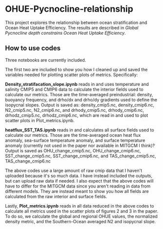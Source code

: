 # OHUE-Pycnocline-relationship

This project explores the relationship between ocean stratification and Ocean Heat Uptake Efficiency. The results are described in *Global Pycnocline depth constrains Ocean Heat Uptake Efficiency*.


## How to use codes

Three notebooks are currently included. 

The first two are included to show you how I cleaned up and saved the variables needed for plotting scatter plots of metrics. Specifically: 

**Density_stratifacation_slope.ipynb** reads in and uses temperature and salinity CMIP5 and CMIP6 data to calculate the interior fields used to calculate our metrics. Those are the time-averaged preindustrial: density, buoyancy frequency, and drho/dx and drho/dy gradients used to define the isopycnal slopes. Output is saved as: density_cmip5.nc, density_cmip6.nc, N2_cmip5.nc, N2_cmip6.nc, and drhody_cmip5.nc, drhody_cmip6.nc, drhodz_cmip5.nc, drhodz_cmip6.nc, which are read in and used to plot scatter plots in Plot_metrics.ipynb. 

**heatflux_SST_TAS.ipynb** reads in and calculates all surface fields used to calculate our metrics. Those are the time-averaged ocean heat flux anomaly, sea-surface temperature anomaly, and surface temperature anomaly (currently not used in the paper nor available in MITGCM I think)? Output is saved as OHU_change_cmip5.nc, OHU_change_cmip6.nc, SST_change_cmip5.nc, SST_change_cmip6.nc, and TAS_change_cmip5.nc, TAS_change_cmip6.nc

The above codes use a large amount of raw cmip data that I haven't uploaded because it's so much data. I have instead included the outputs, but can upload raw data if needed. I also expect that the above codes will have to differ for the MITGCM data since you aren't reading in data from different models. They are instead meant to show you how all fields are calculated from the raw interior and surface fields.

Lastly, **Plot_metrics.ipynb** reads in all data reduced in the above codes to calculate all metrics used in the scatter plots of figures 2 and 3 in the paper. To do so, we calculate the global and regional OHUE values, the normalized density metric, and the Southern-Ocean averaged N2 and isopycnal slope.



